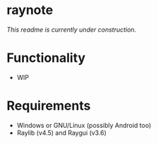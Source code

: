 # raynote

_This readme is currently under construction._

# Functionality

* WIP

# Requirements

* Windows or GNU/Linux (possibly Android too)
* Raylib (v4.5) and Raygui (v3.6)
